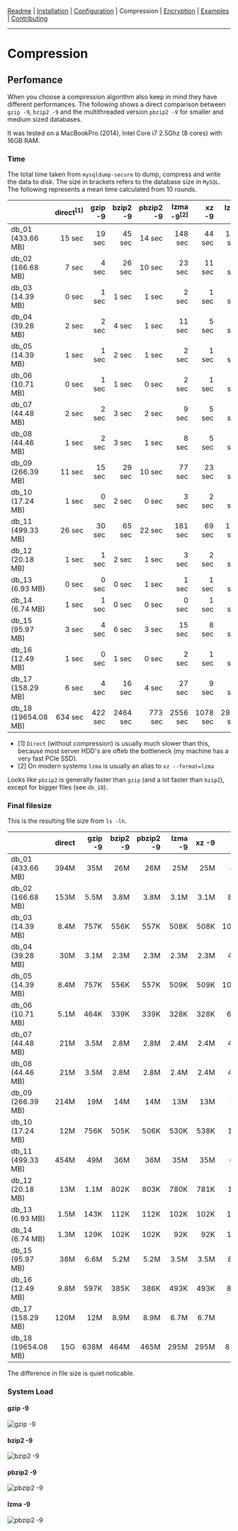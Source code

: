 [Readme](https://github.com/cytopia/mysqldump-secure/blob/master/README.md) |
[Installation](https://github.com/cytopia/mysqldump-secure/blob/master/doc/INSTALL.md) |
[Configuration](https://github.com/cytopia/mysqldump-secure/blob/master/doc/SETUP.md) |
Compression |
[Encryption](https://github.com/cytopia/mysqldump-secure/blob/master/doc/ENCRYPTION.md) |
[Examples](https://github.com/cytopia/mysqldump-secure/blob/master/doc/EXAMPLES.md) |
[Contributing](https://github.com/cytopia/mysqldump-secure/blob/master/CONTRIBUTING.md)

---


# Compression

## Perfomance

When you choose a compression algorithm also keep in mind they have different performances. The following shows a direct comparison between `gzip -9`, `bzip2 -9` and the multithreaded version `pbzip2 -9` for smaller and medium sized databases.

It was tested on a MacBookPro (2014), Intel Core i7 2.5Ghz (8 cores) with 16GB RAM.


### Time

The total time taken from `mysqldump-secure` to dump,  compress and write the data to disk. The size in brackets refers to the database size in `MySQL`. The following represents a mean time calculated from 10 rounds.

|                    | direct<sup>[1]</sup>  | gzip -9 | bzip2 -9 | pbzip2 -9 | lzma -9<sup>[2]</sup> | xz -9   | lzop -9 |
|--------------------|--------:|--------:|---------:|----------:|--------:|--------:|--------:|
| db_01 (433.66 MB)  |  15 sec |  19 sec |  45 sec  |  14 sec   | 148 sec |  44 sec | 145 sec |
| db_02 (166.68 MB)  |   7 sec |  4 sec  |  26 sec  |  10 sec   |  23 sec |  11 sec |  22 sec |
| db_03 (14.39 MB)   |   0 sec |  1 sec  |   1 sec  |   1 sec   |   2 sec |   1 sec |   2 sec |
| db_04 (39.28 MB)   |   2 sec |  2 sec  |   4 sec  |   1 sec   |  11 sec |   5 sec |  11 sec |
| db_05 (14.39 MB)   |   1 sec |  1 sec  |   2 sec  |   1 sec   |   2 sec |   1 sec |   2 sec |
| db_06 (10.71 MB)   |   0 sec |  1 sec  |   1 sec  |   0 sec   |   2 sec |   1 sec |   2 sec |
| db_07 (44.48 MB)   |   2 sec |  2 sec  |   3 sec  |   2 sec   |   9 sec |   5 sec |   8 sec |
| db_08 (44.46 MB)   |   1 sec |  2 sec  |   3 sec  |   1 sec   |   8 sec |   5 sec |   8 sec |
| db_09 (266.39 MB)  |  11 sec |  15 sec |  29 sec  |  10 sec   |  77 sec |  23 sec |  79 sec |
| db_10 (17.24 MB)   |   1 sec |  0 sec  |   2 sec  |   0 sec   |   3 sec |   2 sec |   3 sec |
| db_11 (499.33 MB)  |  26 sec |  30 sec |  65 sec  |  22 sec   | 181 sec |  69 sec | 171 sec |
| db_12 (20.18 MB)   |   1 sec |  1 sec  |   2 sec  |   1 sec   |   3 sec |   2 sec |   3 sec |
| db_13 (6.93 MB)    |   0 sec |  0 sec  |   0 sec  |   1 sec   |   1 sec |   1 sec |   1 sec |
| db_14 (6.74 MB)    |   1 sec |  1 sec  |   0 sec  |   0 sec   |   0 sec |   1 sec |   1 sec |
| db_15 (95.97 MB)   |   3 sec |  4 sec  |   6 sec  |   3 sec   |  15 sec |   8 sec |  15 sec |
| db_16 (12.49 MB)   |   1 sec |  0 sec  |   1 sec  |   0 sec   |   2 sec |   1 sec |   2 sec |
| db_17 (158.29 MB)  |   6 sec | 4 sec   |  16 sec  |   4 sec   |  27 sec |   9 sec |  26 sec |
| db_18 (19654.08 MB)| 634 sec | 422 sec |2464 sec  | 773 sec   |2556 sec |1078 sec |2934 sec |


* [1] `Direct` (without compression) is usually much slower than this, because most server HDD's are ofteb the bottleneck (my machine has a very fast PCIe SSD).
* [2] On modern systems `lzma` is usually an alias to `xz --format=lzma`


Looks like `pbzip2` is generally faster than `gzip` (and a lot faster than `bzip2`), except for bigger files (see `db_18`).


### Final filesize

This is the resulting file size from `ls -lh`.

|                    | direct | gzip -9 | bzip2 -9 | pbzip2 -9 | lzma -9 | xz -9 | lzop -9 |
|--------------------|-------:|--------:|---------:|----------:|--------:|------:|--------:|
| db_01 (433.66 MB)  | 394M   |   35M   |  26M     |  26M      |   25M   |  25M  |   46M   |
| db_02 (166.68 MB)  | 153M   |  5.5M   | 3.8M     | 3.8M      |  3.1M   | 3.1M  |  8.6M   |
| db_03 (14.39 MB)   | 8.4M   |  757K   | 556K     | 557K      |  508K   | 508K  | 1007K   |
| db_04 (39.28 MB)   |  30M   |  3.1M   | 2.3M     | 2.3M      |  2.3M   | 2.3M  |  4.1M   |
| db_05 (14.39 MB)   | 8.4M   |  757K   | 556K     | 557K      |  509K   | 509K  | 1007K   |
| db_06 (10.71 MB)   | 5.1M   |  464K   | 339K     | 339K      |  328K   | 328K  |  618K   |
| db_07 (44.48 MB)   |  21M   |  3.5M   | 2.8M     | 2.8M      |  2.4M   | 2.4M  |  4.5M   |
| db_08 (44.46 MB)   |  21M   |  3.5M   | 2.8M     | 2.8M      |  2.4M   | 2.4M  |  4.5M   |
| db_09 (266.39 MB)  | 214M   |   19M   |  14M     |  14M      |   13M   |  13M  |   25M   |
| db_10 (17.24 MB)   |  12M   |  756K   | 505K     | 506K      |  530K   | 538K  |  1.1M   |
| db_11 (499.33 MB)  | 454M   |   49M   |  36M     |  36M      |   35M   |  35M  |   66M   |
| db_12 (20.18 MB)   |  13M   |  1.1M   | 802K     | 803K      |  780K   | 781K  |  1.5M   |
| db_13 (6.93 MB)    | 1.5M   |  143K   | 112K     | 112K      |  102K   | 102K  |  183K   |
| db_14 (6.74 MB)    | 1.3M   |  129K   | 102K     | 102K      |   92K   |  92K  |  167K   |
| db_15 (95.97 MB)   |  38M   |  6.6M   | 5.2M     | 5.2M      |  3.5M   | 3.5M  |  8.4M   |
| db_16 (12.49 MB)   | 9.8M   |  597K   | 385K     | 386K      |  493K   | 493K  |  855K   |
| db_17 (158.29 MB)  | 120M   |   12M   | 8.9M     | 8.9M      |  6.7M   | 6.7M  |   15M   |
| db_18 (19654.08 MB)|  15G   |  638M   | 464M     | 465M      |  295M   | 295M  |  810M   |




The difference in file size is quiet noticable.

### System Load

#### gzip -9
![gzip -9](https://raw.githubusercontent.com/cytopia/mysqldump-secure/master/doc/img/gzip-9.png)

#### bzip2 -9
![bzip2 -9](https://raw.githubusercontent.com/cytopia/mysqldump-secure/master/doc/img/bzip2-9.png)

#### pbzip2 -9
![pbzip2 -9](https://raw.githubusercontent.com/cytopia/mysqldump-secure/master/doc/img/pbzip2-9.png)

#### lzma -9
![pbzip2 -9](https://raw.githubusercontent.com/cytopia/mysqldump-secure/master/doc/img/lzma-9.png)
